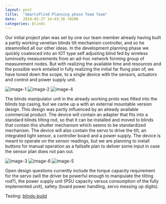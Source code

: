 ```yaml
---
layout: post
title:  "SmartsPlind Planning phase Team Team"
date:   2019-02-27 14:43:36 +0200
categories: blinds
---
```

Our initial project plan was set by one our team member already having built a partly working venetian blinds tilt mechanism controller, and so he steamrolled all our other ideas. In the development planning phase we quickly coalesced into an IOT type self adjusting blind fed by wireless luminosity measurements from an ad-hoc network forming group of measurement nodes. But with realizing the available time and resources and the possible work entailed in fully realizing the initial far flung plan of, we have toned down the scope, to a single device with the sensors, actuators and control and power supply unit.

![image-1](http://placeholder.pics/svg/240x356)
![image-2](http://placeholder.pics/svg/240x356)
![image-4](http://placeholder.pics/svg/240x356)

The blinds manipulator unit in the already working proto was fitted into the blinds top casing, but we came up a with an external mountable version design. This design was partly influenced by an already available commercial product. The device will contain an adapter that fits into a standard blinds tilting rod, so that it can be installed and moved to blinds that contain this shutter mechanism which seems to be standardized mechanism. The device will also contain the servo to drive the tilt, an integrated light sensor, a controller board and a power supply. The device is meant to operate on the sensor readings, but we are planning to install buttons for manual operation as a failsafe plan to deliver some input in case the sensor plan does not pan out.

![image-3](http://placeholder.pics/svg/240x356)
![image-6](http://placeholder.pics/svg/240x356)
![image-5](http://placeholder.pics/svg/240x356)

Open design questions currently include the torque capacity requirement for the servo (will the driver be powerful enough to manipulate the tilting rod?), the power supply unit (PSU capacity versus consumption of the fully implemented unit), safety (board power handling, servo messing up digits).

Testing: [blinds-build][blinds-build]

[blinds-build]: /initial-blinds-build.gif
[jekyll-docs]: https://jekyllrb.com/docs/home
[jekyll-gh]:   https://github.com/jekyll/jekyll
[jekyll-talk]: https://talk.jekyllrb.com/
